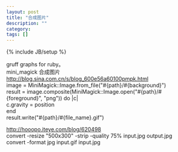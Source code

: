```yaml
---
layout: post
title: "合成图片"
description: ""
category: 
tags: []
---
```

{% include JB/setup %}

gruff graphs for ruby。  
mini_magick 合成图片  
<http://blog.sina.com.cn/s/blog_600e56a60100pmpk.html>  
    image = MiniMagick::Image.from_file("#{path}/#{background}")  
    result = image.composite(MiniMagick::Image.open("#{path}/#{foreground}", "png")) do |c|  
      c.gravity = position  
    end  
    result.write("#{path}/#{file_name}.gif")  

<http://hooopo.iteye.com/blog/620498>  
	convert -resize "500x300" -strip -quality 75% input.jpg output.jpg  
	convert -format jpg input.gif input.jpg  
